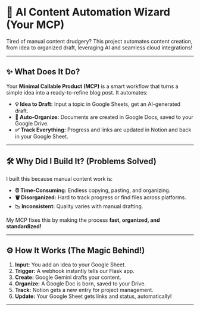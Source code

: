 # 🚀 AI Content Automation Wizard (Your MCP)

Tired of manual content drudgery? This project automates  content creation, from idea to organized draft, leveraging AI and seamless cloud integrations!

---

## ✨ What Does It Do?

Your **Minimal Callable Product (MCP)** is a smart workflow that turns a simple idea into a ready-to-refine blog post. It automates:

* **💡 Idea to Draft:** Input a topic in Google Sheets, get an AI-generated draft.
* **📝 Auto-Organize:** Documents are created in Google Docs, saved to your Google Drive.
* **✅ Track Everything:** Progress and links are updated in Notion and back in your Google Sheet.

---

## 🛠️ Why Did I Build It? (Problems Solved)

I built this because manual content work is:

* **⏰ Time-Consuming:** Endless copying, pasting, and organizing.
* **🗑️ Disorganized:** Hard to track progress or find files across platforms.
* **📉 Inconsistent:** Quality varies with manual drafting.

My MCP fixes this by making the process **fast, organized, and standardized!**

---

## ⚙️ How It Works (The Magic Behind!)

1.  **Input:** You add an idea to your Google Sheet.
2.  **Trigger:** A webhook instantly tells our Flask app.
3.  **Create:** Google Gemini drafts your content.
4.  **Organize:** A Google Doc is born, saved to your Drive.
5.  **Track:** Notion gets a new entry for project management.
6.  **Update:** Your Google Sheet gets links and status, automatically!

---

